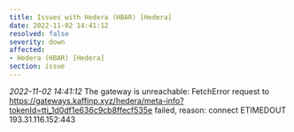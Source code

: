 ```yaml
---
title: Issues with Hedera (HBAR) [Hedera]
date: 2022-11-02 14:41:12
resolved: false
severity: down
affected:
- Hedera (HBAR) [Hedera]
section: issue
---
```


*2022-11-02 14:41:12* The gateway is unreachable: FetchError request to https://gateways.kaffinp.xyz/hedera/meta-info?tokenId=tti_1d0df1e636c9cb8ffecf535e failed, reason: connect ETIMEDOUT 193.31.116.152:443